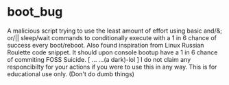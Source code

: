 # boot_bug
A malicious script trying to use the least amount of effort using basic and/&; or/|| sleep/wait commands to conditionally execute with a 1 in 6 chance of success every boot/reboot. Also found inspiration from Linux Russian Roulette code snippet.
It should upon console bootup have a 1 in 6 chance of commiting FOSS Suicide. [  ... ...(a dark)-lol ]
I do not claim any responcibilty for your actions if you were to use this in any way. This is for educational use only.
(Don't do dumb things)
